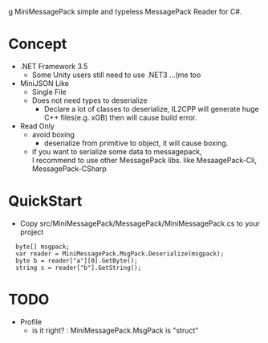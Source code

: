 g MiniMessagePack
simple and typeless MessagePack Reader for C#. 

# Concept

* .NET Framework 3.5
    * Some Unity users still need to use .NET3 ...(me too
* MiniJSON Like
    * Single File
    * Does not need types to deserialize
    	* Declare a lot of classes to deserialize, IL2CPP will generate huge C++ files(e.g. xGB) then will cause build error.
* Read Only
    * avoid boxing
    	* deserialize from primitive to object, it will cause boxing.
    * if you want to serialize some data to messagepack,<br>
      I recommend to use other MessagePack libs. like MesaagePack-Cli, MessagePack-CSharp

# QuickStart

* Copy src/MiniMessagePack/MessagePack/MiniMessagePack.cs to your project

```
  byte[] msgpack;
  var reader = MiniMessagePack.MsgPack.Deserialize(msgpack);
  byte b = reader["a"][0].GetByte();
  string s = reader["b"].GetString();
```

# TODO

* Profile
    * is it right? : MiniMessagePack.MsgPack is "struct"
